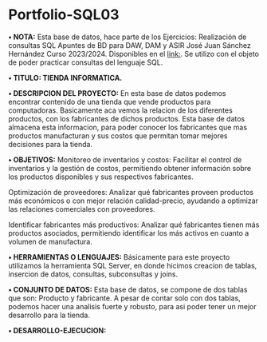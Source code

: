# Portfolio-SQL03

**•	NOTA:** Esta base de datos, hace parte de los Ejercicios: Realización de consultas SQL Apuntes de BD para DAW, DAM y ASIR José Juan Sánchez Hernández Curso 2023/2024. Disponibles en el [link:](https://josejuansanchez.org/bd/ejercicios-consultas-sql/index.html#universidad-tipo-b). Se utilizo con el objeto de poder practicar consultas del lenguaje SQL.

**•	TITULO: TIENDA INFORMATICA.**  

**•	DESCRIPCION DEL PROYECTO:** En esta base de datos podemos encontrar contenido de una tienda que vende productos para computadoras. Basicamente aca vemos la relacion de los diferentes productos, con los fabricantes de dichos productos. Esta base de datos almacena esta informacion, para poder conocer los fabricantes que mas productos manufacturan y sus costos que permitan tomar mejores decisiones para la tienda.

**•	OBJETIVOS:**
Monitoreo de inventarios y costos: Facilitar el control de inventarios y la gestión de costos, permitiendo obtener información sobre los productos disponibles y sus respectivos fabricantes.

Optimización de proveedores: Analizar qué fabricantes proveen productos más económicos o con mejor relación calidad-precio, ayudando a optimizar las relaciones comerciales con proveedores.

Identificar fabricantes más productivos: Analizar qué fabricantes tienen más productos asociados, permitiendo identificar los más activos en cuanto a volumen de manufactura.

**•	HERRAMIENTAS O LENGUAJES:** Básicamente para este proyecto utilizamos la herramienta SQL Server, en donde hicimos creacion de tablas, insercion de datos, consultas, subconsultas y joins.

**•	CONJUNTO DE DATOS:** Esta base de datos, se compone de dos tablas que son: Producto y fabricante. A pesar de contar solo con dos tablas, podemos hacer una analisis fuerte y robusto, para asi poder tener un mejor desarrollo para la tienda.

**•	DESARROLLO-EJECUCION:**

